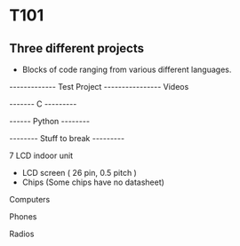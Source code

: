 # T101

## Three different projects

- Blocks of code ranging from various different languages.

------------- Test Project ----------------
Videos 

------- C ---------

------ Python --------

-------- Stuff to break ---------

7 LCD indoor unit 
- LCD screen ( 26 pin, 0.5 pitch )
- Chips (Some chips have no datasheet)

Computers

Phones

Radios
